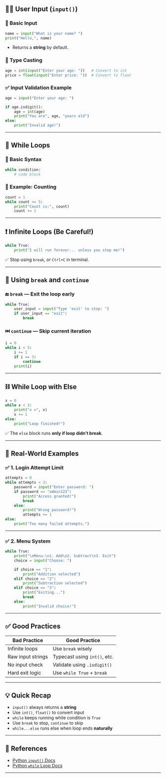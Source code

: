 

## 🧑‍💻 User Input (`input()`)

### 📌 Basic Input
```python
name = input("What is your name? ")
print("Hello,", name)
````

* Returns a **string** by default.

### 🔄 Type Casting

```python
age = int(input("Enter your age: "))   # Convert to int
price = float(input("Enter price: "))  # Convert to float
```

### ✅ Input Validation Example

```python
age = input("Enter your age: ")

if age.isdigit():
    age = int(age)
    print("You are", age, "years old")
else:
    print("Invalid age!")
```

---

## 🔁 While Loops

### 📌 Basic Syntax

```python
while condition:
    # code block
```

### 🔁 Example: Counting

```python
count = 1
while count <= 5:
    print("Count is:", count)
    count += 1
```

---

## ❗ Infinite Loops (Be Careful!)

```python
while True:
    print("I will run forever... unless you stop me!")
```

✅ Stop using `break`, or `Ctrl+C` in terminal.

---

## 🛑 Using `break` and `continue`

### 🔚 `break` — Exit the loop early

```python
while True:
    user_input = input("Type 'exit' to stop: ")
    if user_input == "exit":
        break
```

### ⏭️ `continue` — Skip current iteration

```python
i = 0
while i < 5:
    i += 1
    if i == 3:
        continue
    print(i)
```

---

## ⛓️ While Loop with Else

```python
x = 0
while x < 3:
    print("x =", x)
    x += 1
else:
    print("Loop finished!")
```

✅ The `else` block runs **only if loop didn’t break**.

---

## 🎯 Real-World Examples

### ✅ 1. Login Attempt Limit

```python
attempts = 0
while attempts < 3:
    password = input("Enter password: ")
    if password == "admin123":
        print("Access granted!")
        break
    else:
        print("Wrong password!")
        attempts += 1
else:
    print("Too many failed attempts.")
```

---

### ✅ 2. Menu System

```python
while True:
    print("\nMenu:\n1. Add\n2. Subtract\n3. Exit")
    choice = input("Choose: ")

    if choice == "1":
        print("Addition selected")
    elif choice == "2":
        print("Subtraction selected")
    elif choice == "3":
        print("Exiting...")
        break
    else:
        print("Invalid choice!")
```

---

## ✅ Good Practices

| Bad Practice      | Good Practice                |
| ----------------- | ---------------------------- |
| Infinite loops    | Use `break` wisely           |
| Raw input strings | Typecast using `int()`, etc. |
| No input check    | Validate using `.isdigit()`  |
| Hard exit logic   | Use `while True` + `break`   |

---

## 💡 Quick Recap

* `input()` always returns a **string**
* Use `int()`, `float()` to convert input
* `while` keeps running while condition is `True`
* Use `break` to stop, `continue` to skip
* `while...else` runs else when loop ends **naturally**

---

## 📎 References

* [Python `input()` Docs](https://docs.python.org/3/library/functions.html#input)
* [Python `while` Loop Docs](https://docs.python.org/3/reference/compound_stmts.html#while)

---

